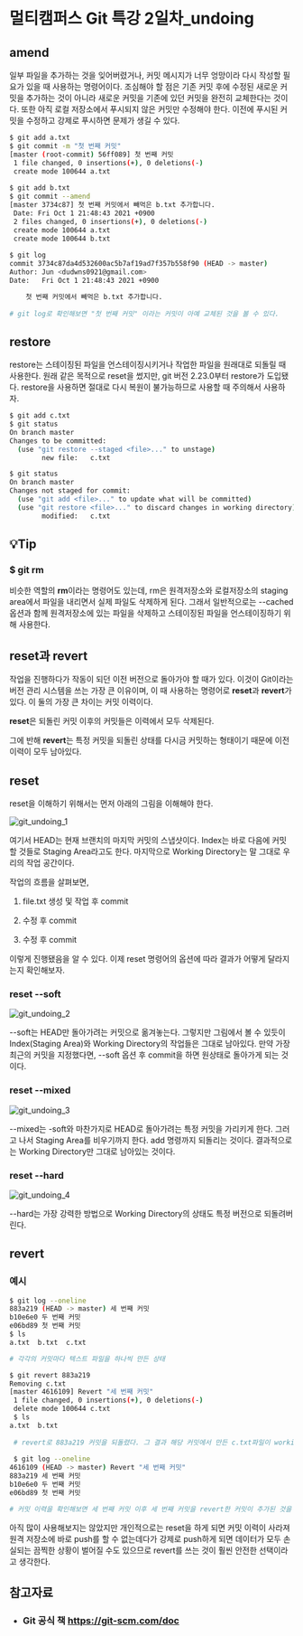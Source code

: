 # 멀티캠퍼스 Git 특강 2일차_undoing

## amend

 일부 파일을 추가하는 것을 잊어버렸거나, 커밋 메시지가 너무 엉망이라 다시 작성할 필요가 있을 때 사용하는 명령어이다.  조심해야 할 점은 기존 커밋 후에 수정된 새로운 커밋을 추가하는 것이 아니라 새로운 커밋을 기존에 있던 커밋을 완전히 교체한다는 것이다. 또한 아직 로컬 저장소에서 푸시되지 않은 커밋만 수정해야 한다. 이전에 푸시된 커밋을 수정하고 강제로 푸시하면 문제가 생길 수 있다. 

```bash
$ git add a.txt
$ git commit -m "첫 번째 커밋"
[master (root-commit) 56ff089] 첫 번째 커밋
 1 file changed, 0 insertions(+), 0 deletions(-)
 create mode 100644 a.txt
 
$ git add b.txt
$ git commit --amend
[master 3734c87] 첫 번째 커밋에서 빼먹은 b.txt 추가합니다.
 Date: Fri Oct 1 21:48:43 2021 +0900
 2 files changed, 0 insertions(+), 0 deletions(-)
 create mode 100644 a.txt
 create mode 100644 b.txt
 
$ git log
commit 3734c87da4d532600ac5b7af19ad7f357b558f90 (HEAD -> master)
Author: Jun <dudwns0921@gmail.com>
Date:   Fri Oct 1 21:48:43 2021 +0900

    첫 번째 커밋에서 빼먹은 b.txt 추가합니다.
    
# git log로 확인해보면 "첫 번째 커밋" 이라는 커밋이 아예 교체된 것을 볼 수 있다.
```

## restore

 restore는 스테이징된 파일을 언스테이징시키거나 작업한 파일을 원래대로 되돌릴 때 사용한다. 원래 같은 목적으로 reset을 썼지만, git 버전 2.23.0부터 restore가 도입됐다. restore을 사용하면 절대로 다시 복원이 불가능하므로 사용할 때 주의해서 사용하자.

```bash
$ git add c.txt
$ git status
On branch master
Changes to be committed:
  (use "git restore --staged <file>..." to unstage)
        new file:   c.txt

$ git status
On branch master
Changes not staged for commit:
  (use "git add <file>..." to update what will be committed)
  (use "git restore <file>..." to discard changes in working directory)
        modified:   c.txt

```

## :bulb:Tip

### $ git rm

 비슷한 역할의 **rm**이라는 명령어도 있는데, rm은 원격저장소와 로컬저장소의 staging area에서 파일을 내리면서 실제 파일도 삭제하게 된다. 그래서 일반적으로는 --cached 옵션과 함께 원격저장소에 있는 파일을 삭제하고 스테이징된 파일을 언스테이징하기 위해 사용한다. 



## reset과 revert

작업을 진행하다가 작동이 되던 이전 버전으로 돌아가야 할 때가 있다. 이것이 Git이라는 버전 관리 시스템을 쓰는 가장 큰 이유이며, 이 때 사용하는 명령어로 **reset**과 **revert**가 있다. 이 둘의 가장 큰 차이는 커밋 이력이다. 

**reset**은 되돌린 커밋 이후의 커밋들은 이력에서 모두 삭제된다.

그에 반해 **revert**는 특정 커밋을 되돌린 상태를 다시금 커밋하는 형태이기 때문에 이전 이력이 모두 남아있다. 



## reset

reset을 이해하기 위해서는 먼저 아래의 그림을 이해해야 한다.

![git_undoing_1](../md-images/git_undoing_1.PNG)	

 여기서 HEAD는 현재 브랜치의 마지막 커밋의 스냅샷이다. Index는 바로 다음에 커밋할 것들로 Staging Area라고도 한다. 마지막으로 Working Directory는 말 그대로 우리의 작업 공간이다.

작업의 흐름을 살펴보면, 

1. file.txt 생성 및 작업 후 commit

2. 수정 후 commit

3. 수정 후 commit

이렇게 진행됐음을 알 수 있다. 이제 reset 명령어의 옵션에 따라 결과가 어떻게 달라지는지 확인해보자.

### reset --soft

![git_undoing_2](../md-images/git_undoing_2.PNG)	

 --soft는 HEAD만 돌아가려는 커밋으로 옮겨놓는다.  그렇지만 그림에서 볼 수 있듯이 Index(Staging Area)와 Working Directory의 작업들은 그대로 남아있다. 만약 가장 최근의 커밋을 지정했다면, --soft 옵션 후 commit을 하면 원상태로 돌아가게 되는 것이다.

### reset --mixed

![git_undoing_3](../md-images/git_undoing_3.PNG)	

--mixed는 -soft와 마찬가지로 HEAD로 돌아가려는 특정 커밋을 가리키게 한다. 그러고 나서 Staging Area를 비우기까지 한다. add 명령까지 되돌리는 것이다. 결과적으로는 Working Directory만 그대로 남아있는 것이다.

### reset --hard

![git_undoing_4](../md-images/git_undoing_4.PNG)	

--hard는 가장 강력한 방법으로  Working Directory의 상태도 특정 버전으로 되돌려버린다. 

## revert

### 예시

```bash
$ git log --oneline
883a219 (HEAD -> master) 세 번째 커밋
b10e6e0 두 번째 커밋
e06bd89 첫 번째 커밋
$ ls
a.txt  b.txt  c.txt

# 각각의 커밋마다 텍스트 파일을 하나씩 만든 상태

$ git revert 883a219
Removing c.txt
[master 4616109] Revert "세 번째 커밋"
 1 file changed, 0 insertions(+), 0 deletions(-)
 delete mode 100644 c.txt
 $ ls
a.txt  b.txt
 
 # revert로 883a219 커밋을 되돌렸다. 그 결과 해당 커밋에서 만든 c.txt파일이 working directory에서 사라졌다.
 
 $ git log --oneline
4616109 (HEAD -> master) Revert "세 번째 커밋"
883a219 세 번째 커밋
b10e6e0 두 번째 커밋
e06bd89 첫 번째 커밋

# 커밋 이력을 확인해보면 세 번째 커밋 이후 세 번째 커밋을 revert한 커밋이 추가된 것을 확인할 수 있다.


```

 아직 많이 사용해보지는 않았지만 개인적으로는 reset을 하게 되면 커밋 이력이 사라져 원격 저장소에 바로 push를 할 수 없는데다가 강제로 push하게 되면 데이터가 모두 손실되는 끔찍한 상황이 벌어질 수도 있으므로 revert를 쓰는 것이 훨씬 안전한 선택이라고 생각한다.





## 참고자료

- ### Git 공식 책 https://git-scm.com/doc 

